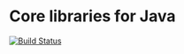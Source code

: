# Core libraries for Java

[![Build Status](https://travis-ci.org/lancethomps/lava.svg?branch=main)](https://travis-ci.org/lancethomps/lava)
